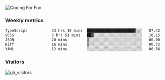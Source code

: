 ![Coding For Fun](https://glitch-art.vercel.app/api/simple?word=<Rise%20/>)

### Weekly metrics

<!--START_SECTION:waka-->

```txt
TypeScript           33 hrs 18 mins  ██████████████████████░░░   87.42 %
SCSS                 3 hrs 51 mins   ██▓░░░░░░░░░░░░░░░░░░░░░░   10.15 %
JSON                 20 mins         ▒░░░░░░░░░░░░░░░░░░░░░░░░   00.90 %
Diff                 16 mins         ▒░░░░░░░░░░░░░░░░░░░░░░░░   00.72 %
YAML                 12 mins         ░░░░░░░░░░░░░░░░░░░░░░░░░   00.56 %
```

<!--END_SECTION:waka-->


### Visitors
![gh_visitors](https://profile-counter.glitch.me/okyiww/count.svg)
